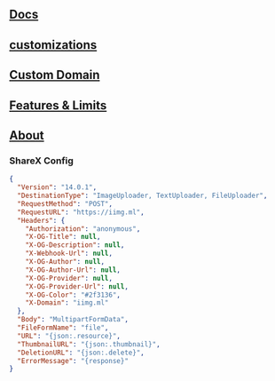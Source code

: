 ## [Docs](https://docs.iimg.ml)
## [customizations](https://docs.iimg.ml/customizations)
## [Custom Domain](https://docs.iimg.ml/custom-domain)
## [Features & Limits](https://docs.iimg.ml/features-and-limits)
## [About](https://docs.iimg.ml/about)
### ShareX Config
```json
{
  "Version": "14.0.1",
  "DestinationType": "ImageUploader, TextUploader, FileUploader",
  "RequestMethod": "POST",
  "RequestURL": "https://iimg.ml",
  "Headers": {
    "Authorization": "anonymous",
    "X-OG-Title": null,
    "X-OG-Description": null,
    "X-Webhook-Url": null,
    "X-OG-Author": null,
    "X-OG-Author-Url": null,
    "X-OG-Provider": null,
    "X-OG-Provider-Url": null,
    "X-OG-Color": "#2f3136",
    "X-Domain": "iimg.ml"
  },
  "Body": "MultipartFormData",
  "FileFormName": "file",
  "URL": "{json:.resource}",
  "ThumbnailURL": "{json:.thumbnail}",
  "DeletionURL": "{json:.delete}",
  "ErrorMessage": "{response}"
}
